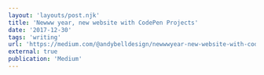 ```yaml
---
layout: 'layouts/post.njk'
title: 'Newww year, new website with CodePen Projects'
date: '2017-12-30'
tags: 'writing'
url: 'https://medium.com/@andybelldesign/newwwyear-new-website-with-codepen-projects-85192fe4f83c'
external: true
publication: 'Medium'
---
```

